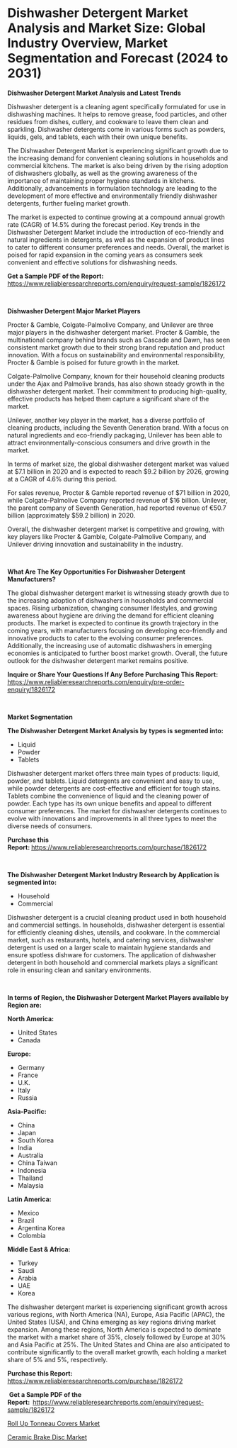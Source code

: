 <p><h1>Dishwasher Detergent Market Analysis and Market Size: Global Industry Overview, Market Segmentation and Forecast (2024 to 2031)</h1></p><p><strong>Dishwasher Detergent Market Analysis and Latest Trends</strong></p>
<p><p>Dishwasher detergent is a cleaning agent specifically formulated for use in dishwashing machines. It helps to remove grease, food particles, and other residues from dishes, cutlery, and cookware to leave them clean and sparkling. Dishwasher detergents come in various forms such as powders, liquids, gels, and tablets, each with their own unique benefits.</p><p>The Dishwasher Detergent Market is experiencing significant growth due to the increasing demand for convenient cleaning solutions in households and commercial kitchens. The market is also being driven by the rising adoption of dishwashers globally, as well as the growing awareness of the importance of maintaining proper hygiene standards in kitchens. Additionally, advancements in formulation technology are leading to the development of more effective and environmentally friendly dishwasher detergents, further fueling market growth.</p><p>The market is expected to continue growing at a compound annual growth rate (CAGR) of 14.5% during the forecast period. Key trends in the Dishwasher Detergent Market include the introduction of eco-friendly and natural ingredients in detergents, as well as the expansion of product lines to cater to different consumer preferences and needs. Overall, the market is poised for rapid expansion in the coming years as consumers seek convenient and effective solutions for dishwashing needs.</p></p>
<p><strong>Get a Sample PDF of the Report:&nbsp;</strong> <a href="https://www.reliableresearchreports.com/enquiry/request-sample/1826172">https://www.reliableresearchreports.com/enquiry/request-sample/1826172</a></p>
<p>&nbsp;</p>
<p><strong>Dishwasher Detergent Major Market Players</strong></p>
<p><p>Procter & Gamble, Colgate-Palmolive Company, and Unilever are three major players in the dishwasher detergent market. Procter & Gamble, the multinational company behind brands such as Cascade and Dawn, has seen consistent market growth due to their strong brand reputation and product innovation. With a focus on sustainability and environmental responsibility, Procter & Gamble is poised for future growth in the market.</p><p>Colgate-Palmolive Company, known for their household cleaning products under the Ajax and Palmolive brands, has also shown steady growth in the dishwasher detergent market. Their commitment to producing high-quality, effective products has helped them capture a significant share of the market.</p><p>Unilever, another key player in the market, has a diverse portfolio of cleaning products, including the Seventh Generation brand. With a focus on natural ingredients and eco-friendly packaging, Unilever has been able to attract environmentally-conscious consumers and drive growth in the market.</p><p>In terms of market size, the global dishwasher detergent market was valued at $7.1 billion in 2020 and is expected to reach $9.2 billion by 2026, growing at a CAGR of 4.6% during this period. </p><p>For sales revenue, Procter & Gamble reported revenue of $71 billion in 2020, while Colgate-Palmolive Company reported revenue of $16 billion. Unilever, the parent company of Seventh Generation, had reported revenue of €50.7 billion (approximately $59.2 billion) in 2020. </p><p>Overall, the dishwasher detergent market is competitive and growing, with key players like Procter & Gamble, Colgate-Palmolive Company, and Unilever driving innovation and sustainability in the industry.</p></p>
<p>&nbsp;</p>
<p><strong>What Are The Key Opportunities For Dishwasher Detergent Manufacturers?</strong></p>
<p><p>The global dishwasher detergent market is witnessing steady growth due to the increasing adoption of dishwashers in households and commercial spaces. Rising urbanization, changing consumer lifestyles, and growing awareness about hygiene are driving the demand for efficient cleaning products. The market is expected to continue its growth trajectory in the coming years, with manufacturers focusing on developing eco-friendly and innovative products to cater to the evolving consumer preferences. Additionally, the increasing use of automatic dishwashers in emerging economies is anticipated to further boost market growth. Overall, the future outlook for the dishwasher detergent market remains positive.</p></p>
<p><strong>Inquire or Share Your Questions If Any Before Purchasing This Report:</strong> <a href="https://www.reliableresearchreports.com/enquiry/pre-order-enquiry/1826172">https://www.reliableresearchreports.com/enquiry/pre-order-enquiry/1826172</a></p>
<p>&nbsp;</p>
<p><strong>Market Segmentation</strong></p>
<p><strong>The Dishwasher Detergent Market Analysis by types is segmented into:</strong></p>
<p><ul><li>Liquid</li><li>Powder</li><li>Tablets</li></ul></p>
<p><p>Dishwasher detergent market offers three main types of products: liquid, powder, and tablets. Liquid detergents are convenient and easy to use, while powder detergents are cost-effective and efficient for tough stains. Tablets combine the convenience of liquid and the cleaning power of powder. Each type has its own unique benefits and appeal to different consumer preferences. The market for dishwasher detergents continues to evolve with innovations and improvements in all three types to meet the diverse needs of consumers.</p></p>
<p><strong>Purchase this Report:&nbsp;</strong><a href="https://www.reliableresearchreports.com/purchase/1826172">https://www.reliableresearchreports.com/purchase/1826172</a></p>
<p>&nbsp;</p>
<p><strong>The Dishwasher Detergent Market Industry Research by Application is segmented into:</strong></p>
<p><ul><li>Household</li><li>Commercial</li></ul></p>
<p><p>Dishwasher detergent is a crucial cleaning product used in both household and commercial settings. In households, dishwasher detergent is essential for efficiently cleaning dishes, utensils, and cookware. In the commercial market, such as restaurants, hotels, and catering services, dishwasher detergent is used on a larger scale to maintain hygiene standards and ensure spotless dishware for customers. The application of dishwasher detergent in both household and commercial markets plays a significant role in ensuring clean and sanitary environments.</p></p>
<p>&nbsp;</p>
<p><strong>In terms of Region, the Dishwasher Detergent Market Players available by Region are:</strong></p>
<p>
    <p> <strong> North America: </strong>
        <ul>
            <li>United States</li>
            <li>Canada</li>
        </ul>
        </p> 
    <p> <strong> Europe: </strong>
        <ul>
            <li>Germany</li>
            <li>France</li>
            <li>U.K.</li>
            <li>Italy</li>
            <li>Russia</li>
        </ul>
        </p> 
    <p> <strong> Asia-Pacific: </strong>
        <ul>
            <li>China</li>
            <li>Japan</li>
            <li>South Korea</li>
            <li>India</li>
            <li>Australia</li>
            <li>China Taiwan</li>
            <li>Indonesia</li>
            <li>Thailand</li>
            <li>Malaysia</li>
        </ul>
        </p> 
    <p> <strong> Latin America: </strong>
        <ul>
            <li>Mexico</li>
            <li>Brazil</li>
            <li>Argentina Korea</li>
            <li>Colombia</li>
        </ul>
        </p> 
    <p> <strong> Middle East & Africa: </strong>
        <ul>
            <li>Turkey</li>
            <li>Saudi</li>
            <li>Arabia</li>
            <li>UAE</li>
            <li>Korea</li>
        </ul>
    </p>
    </p>
<p><p>The dishwasher detergent market is experiencing significant growth across various regions, with North America (NA), Europe, Asia Pacific (APAC), the United States (USA), and China emerging as key regions driving market expansion. Among these regions, North America is expected to dominate the market with a market share of 35%, closely followed by Europe at 30% and Asia Pacific at 25%. The United States and China are also anticipated to contribute significantly to the overall market growth, each holding a market share of 5% and 5%, respectively.</p></p>
<p><strong>Purchase this Report: </strong><a href="https://www.reliableresearchreports.com/purchase/1826172">https://www.reliableresearchreports.com/purchase/1826172</a></p>
<p>&nbsp;<strong>Get a Sample PDF of the Report:&nbsp;&nbsp;</strong><a href="https://www.reliableresearchreports.com/enquiry/request-sample/1826172">https://www.reliableresearchreports.com/enquiry/request-sample/1826172</a></p>
<p><strong></strong></p>
<p><p><a href="https://florentine-yuzu-f42.notion.site/Roll-Up-Tonneau-Covers-Market-Size-and-Growth-Market-Segmentation-Regional-and-Country-Breakdowns--077a3d35946e44f1802b810f49d27fa2">Roll Up Tonneau Covers Market</a></p><p><a href="https://fuschia-pecorino-a6d.notion.site/Decoding-the-Ceramic-Brake-Disc-Market-A-Deep-Dive-into-the-Latest-Market-Trends-Market-Segmentati-34784a086b9a476d9c11afb32e86dd15">Ceramic Brake Disc Market</a></p></p>